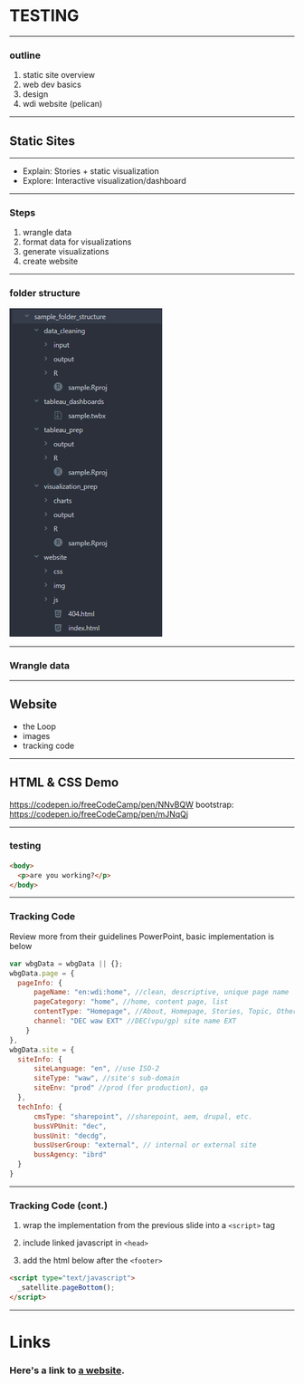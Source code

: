 # TESTING

----

### outline
1. static site overview
2. web dev basics
3. design
4. wdi website (pelican)

----

## Static Sites

----

- Explain: Stories + static visualization
- Explore: Interactive visualization/dashboard

----

### Steps
1. wrangle data
2. format data for visualizations
3. generate visualizations
4. create website

----

### folder structure
![folders](./assets/folder_structure.PNG)

----

### Wrangle data

----

## Website
- the Loop
- images
- tracking code

----

## HTML & CSS Demo
https://codepen.io/freeCodeCamp/pen/NNvBQW
bootstrap: https://codepen.io/freeCodeCamp/pen/mJNqQj

----
### testing

```HTML
<body>
  <p>are you working?</p>
</body>
```
----

### Tracking Code
Review more from their guidelines PowerPoint, basic implementation is below
```javascript
var wbgData = wbgData || {};
wbgData.page = {
  pageInfo: {
      pageName: "en:wdi:home", //clean, descriptive, unique page name
      pageCategory: "home", //home, content page, list
      contentType: "Homepage", //About, Homepage, Stories, Topic, Other
      channel: "DEC waw EXT" //DEC(vpu/gp) site name EXT
    }
},
wbgData.site = {
  siteInfo: {
      siteLanguage: "en", //use ISO-2
      siteType: "waw", //site's sub-domain
      siteEnv: "prod" //prod (for production), qa
  },
  techInfo: {
      cmsType: "sharepoint", //sharepoint, aem, drupal, etc.
      bussVPUnit: "dec",
      bussUnit: "decdg",
      bussUserGroup: "external", // internal or external site
      bussAgency: "ibrd"
  }
}
```
----
### Tracking Code (cont.)
1. wrap the implementation from the previous slide into a `<script>` tag

2. include linked javascript in `<head>`

<!-- <pre><code class="hljs">
<script src="//assets.adobedtm.com/572ee9d70241b5c796ae15c773eaaee4365408ec/satelliteLib-efd6120a6f6ed94da49cf49e2ba626ac110c7e3c-staging.js"></script>

<script src="//assets.adobedtm.com/572ee9d70241b5c796ae15c773eaaee4365408ec/satelliteLib-efd6120a6f6ed94da49cf49e2ba626ac110c7e3c.js"></script>
</code></pre> -->

3. add the html below after the `<footer>`
```html
<script type="text/javascript">
  _satellite.pageBottom();
</script>
```



----

# Links
### Here's a link to [a website](http://foo.bar).
